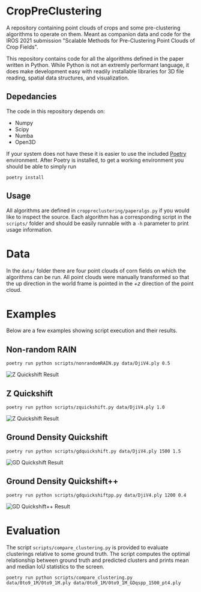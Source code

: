 # CropPreClustering
A repository containing point clouds of crops and some pre-clustering algorithms to operate on them. Meant as companion data and code for the IROS 2021 submission "Scalable Methods for Pre-Clustering Point Clouds of Crop Fields".

This repository contains code for all the algorithms defined in the paper written in Python. While Python is not an extremly performant language, it does make development easy with readily installable libraries for 3D file reading, spatial data structures, and visualization.

## Depedancies
The code in this repository depends on:
 - Numpy
 - Scipy
 - Numba
 - Open3D

If your system does not have these it is easier to use the included [Poetry](https://python-poetry.org/) environment. After Poetry is installed, to get a working environment you should be able to simply run
```
poetry install
```

## Usage
All algorithms are defined in `croppreclustering/paperalgs.py` if you would like to inspect the source. Each algorithm has a corresponding script in the `scripts/` folder and should be easily runnable with a `-h` parameter to print usage information.

# Data
In the `data/` folder there are four point clouds of corn fields on which the algorithms can be run. All point clouds were manually transformed so that the up direction in the world frame is pointed in the *+z* direction of the point cloud.

# Examples
Below are a few examples showing script execution and their results.
## Non-random RAIN
```
poetry run python scripts/nonrandomRAIN.py data/DjiV4.ply 0.5
```
![Z Quickshift Result](images/nRAIN.gif)

## Z Quickshift
```
poetry run python scripts/zquickshift.py data/DjiV4.ply 1.0
```
![Z Quickshift Result](images/Zquickshift.gif)

## Ground Density Quickshift
```
poetry run python scripts/gdquickshift.py data/DjiV4.ply 1500 1.5
```
![GD Quickshift Result](images/GDquickshift.gif)

## Ground Density Quickshift++
```
poetry run python scripts/gdquickshiftpp.py data/DjiV4.ply 1200 0.4
```
![GD Quickshift++ Result](images/GDquickshift++.gif)

# Evaluation
The script `scripts/compare_clustering.py` is provided to evaluate clusterings relative to some ground truth. The script computes the optimal relationship between ground truth and predicted clusters and prints mean and median IoU statistics to the screen.
```
poetry run python scripts/compare_clustering.py data/0to9_1M/0to9_1M.ply data/0to9_1M/0to9_1M_GDqspp_1500_pt4.ply
```

